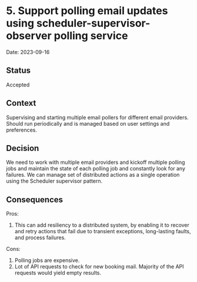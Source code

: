 # 5. Support polling email updates using scheduler-supervisor-observer polling service

Date: 2023-09-16

## Status

Accepted

## Context

Supervising and starting multiple email pollers for different email providers. Should run periodically and is managed based on user settings and preferences.

## Decision

We need to work with multiple email providers and kickoff multiple polling jobs and maintain the state of each polling job and constantly look for any failures.
We can manage set of distributed actions as a single operation using the Scheduler supervisor pattern.

## Consequences

Pros: 
1. This can add resiliency to a distributed system, by enabling it to recover and retry actions that fail due to transient exceptions, long-lasting faults, and process failures.

Cons:
1. Polling jobs are expensive.
2. Lot of API requests to check for new booking mail. Majority of the API requests would yield empty results.
